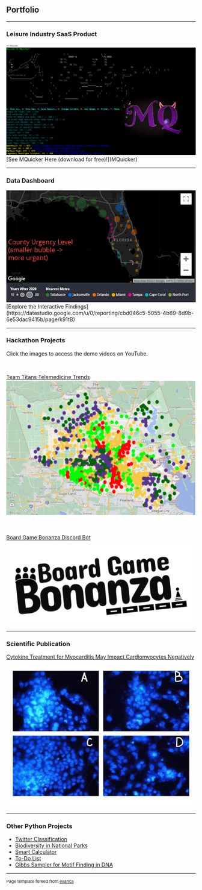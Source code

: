 ## Portfolio 


---

### Leisure Industry SaaS Product

<img src="images/background+mq.png?raw=true"/>
[See MQuicker Here (download for free)!](MQuicker)

---

### Data Dashboard

<img src="images/ddash_icon.png?raw=true"/>
[Explore the Interactive Findings](https://datastudio.google.com/u/0/reporting/cbd046c5-5055-4b69-8d9b-6e53dac9415b/page/k91tB)

---

### Hackathon Projects

<p>Click the images to access the demo videos on YouTube.</p><br>

[Team Titans Telemedicine Trends](https://github.com/will-hou/Titans-Rice-Datathon-2021)
<a href="https://youtu.be/CHsekxfsJ2M" target="_blank"><img src="images/houston_lot.png?raw=true"/></a>
<br>

<br><br>
[Board Game Bonanza Discord Bot](https://github.com/JacobK233811/BoardGameBonanza)
<a href="https://www.youtube.com/watch?v=v79dreoWvmw&t=1s" target="_blank"><img src="images/logoblack.png?raw=true"/></a>
<br>


---

### Scientific Publication

[Cytokine Treatment for Myocarditis May Impact Cardiomyocytes Negatively](https://www.emerginginvestigators.org/articles/cytokine-treatment-for-myocarditis-may-directly-impact-cardiomyocytes-negatively)
<img src="images/sp4.jpg?raw=true"/>

---

### Other Python Projects

- [Twitter Classification](https://github.com/JacobK233811/Twitter)
- [Biodiversity in National Parks](https://github.com/JacobK233811/Biodiversity)
- [Smart Calculator](https://github.com/JacobK233811/SmartCalculator)
- [To-Do List](https://github.com/JacobK233811/ToDoList)
- [Gibbs Sampler for Motif Finding in DNA](https://github.com/JacobK233811/GibbsSampler)

---
<p style="font-size:11px">Page template forked from <a href="https://github.com/evanca/quick-portfolio">evanca</a></p>
<!-- Remove above link if you don't want to attibute -->
